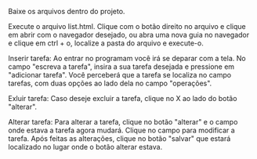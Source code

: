 Baixe os arquivos dentro do projeto.

Execute o arquivo list.html. Clique com o botão direito no arquivo e clique em abrir com o navegador desejado, ou abra uma nova guia no navegador e clique em ctrl + o, localize a pasta do arquivo e execute-o.

Inserir tarefa:
Ao entrar no programam você irá se deparar com a tela. No campo "escreva a tarefa", insira a sua tarefa desejada e pressione em "adicionar tarefa". Você perceberá que a tarefa se localiza no campo tarefas, com duas opções ao lado dela no campo "operações".

Exluir tarefa:
Caso deseje excluir a tarefa, clique no X ao lado do botão "alterar".

Alterar tarefa:
Para alterar a tarefa, clique no botão "alterar" e o campo onde estava a tarefa agora mudará. Clique no campo para modificar a tarefa. Após feitas as alterações, clique no botão "salvar" que estará localizado no lugar onde o botão alterar estava.

